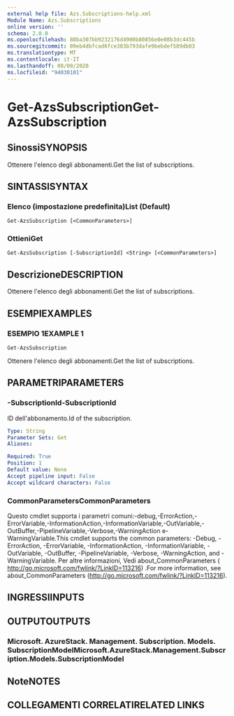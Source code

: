 ```yaml
---
external help file: Azs.Subscriptions-help.xml
Module Name: Azs.Subscriptions
online version: ''
schema: 2.0.0
ms.openlocfilehash: 88ba307bb9232176d4900b80856e0e08b3dc445b
ms.sourcegitcommit: 09eb4dbfcad6fce303b793dafe9bebdef589db03
ms.translationtype: MT
ms.contentlocale: it-IT
ms.lasthandoff: 08/08/2020
ms.locfileid: "94030101"
---
```

# <span data-ttu-id="02735-101">Get-AzsSubscription</span><span class="sxs-lookup"><span data-stu-id="02735-101">Get-AzsSubscription</span></span>

## <span data-ttu-id="02735-102">Sinossi</span><span class="sxs-lookup"><span data-stu-id="02735-102">SYNOPSIS</span></span>
<span data-ttu-id="02735-103">Ottenere l'elenco degli abbonamenti.</span><span class="sxs-lookup"><span data-stu-id="02735-103">Get the list of subscriptions.</span></span>

## <span data-ttu-id="02735-104">SINTASSI</span><span class="sxs-lookup"><span data-stu-id="02735-104">SYNTAX</span></span>

### <span data-ttu-id="02735-105">Elenco (impostazione predefinita)</span><span class="sxs-lookup"><span data-stu-id="02735-105">List (Default)</span></span>
```
Get-AzsSubscription [<CommonParameters>]
```

### <span data-ttu-id="02735-106">Ottieni</span><span class="sxs-lookup"><span data-stu-id="02735-106">Get</span></span>
```
Get-AzsSubscription [-SubscriptionId] <String> [<CommonParameters>]
```

## <span data-ttu-id="02735-107">Descrizione</span><span class="sxs-lookup"><span data-stu-id="02735-107">DESCRIPTION</span></span>
<span data-ttu-id="02735-108">Ottenere l'elenco degli abbonamenti.</span><span class="sxs-lookup"><span data-stu-id="02735-108">Get the list of subscriptions.</span></span>

## <span data-ttu-id="02735-109">ESEMPI</span><span class="sxs-lookup"><span data-stu-id="02735-109">EXAMPLES</span></span>

### <span data-ttu-id="02735-110">ESEMPIO 1</span><span class="sxs-lookup"><span data-stu-id="02735-110">EXAMPLE 1</span></span>
```
Get-AzsSubscription
```

<span data-ttu-id="02735-111">Ottenere l'elenco degli abbonamenti.</span><span class="sxs-lookup"><span data-stu-id="02735-111">Get the list of subscriptions.</span></span>

## <span data-ttu-id="02735-112">PARAMETRI</span><span class="sxs-lookup"><span data-stu-id="02735-112">PARAMETERS</span></span>

### <span data-ttu-id="02735-113">-SubscriptionId</span><span class="sxs-lookup"><span data-stu-id="02735-113">-SubscriptionId</span></span>
<span data-ttu-id="02735-114">ID dell'abbonamento.</span><span class="sxs-lookup"><span data-stu-id="02735-114">Id of the subscription.</span></span>

```yaml
Type: String
Parameter Sets: Get
Aliases:

Required: True
Position: 1
Default value: None
Accept pipeline input: False
Accept wildcard characters: False
```

### <span data-ttu-id="02735-115">CommonParameters</span><span class="sxs-lookup"><span data-stu-id="02735-115">CommonParameters</span></span>
<span data-ttu-id="02735-116">Questo cmdlet supporta i parametri comuni:-debug,-ErrorAction,-ErrorVariable,-InformationAction,-InformationVariable,-OutVariable,-OutBuffer,-PipelineVariable,-Verbose,-WarningAction e-WarningVariable.</span><span class="sxs-lookup"><span data-stu-id="02735-116">This cmdlet supports the common parameters: -Debug, -ErrorAction, -ErrorVariable, -InformationAction, -InformationVariable, -OutVariable, -OutBuffer, -PipelineVariable, -Verbose, -WarningAction, and -WarningVariable.</span></span> <span data-ttu-id="02735-117">Per altre informazioni, Vedi about_CommonParameters ( http://go.microsoft.com/fwlink/?LinkID=113216) .</span><span class="sxs-lookup"><span data-stu-id="02735-117">For more information, see about_CommonParameters (http://go.microsoft.com/fwlink/?LinkID=113216).</span></span>

## <span data-ttu-id="02735-118">INGRESSI</span><span class="sxs-lookup"><span data-stu-id="02735-118">INPUTS</span></span>

## <span data-ttu-id="02735-119">OUTPUT</span><span class="sxs-lookup"><span data-stu-id="02735-119">OUTPUTS</span></span>

### <span data-ttu-id="02735-120">Microsoft. AzureStack. Management. Subscription. Models. SubscriptionModel</span><span class="sxs-lookup"><span data-stu-id="02735-120">Microsoft.AzureStack.Management.Subscription.Models.SubscriptionModel</span></span>

## <span data-ttu-id="02735-121">Note</span><span class="sxs-lookup"><span data-stu-id="02735-121">NOTES</span></span>

## <span data-ttu-id="02735-122">COLLEGAMENTI CORRELATI</span><span class="sxs-lookup"><span data-stu-id="02735-122">RELATED LINKS</span></span>
